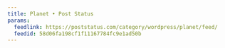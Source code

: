 ```yaml
---
title: Planet • Post Status
params:
  feedlink: https://poststatus.com/category/wordpress/planet/feed/
  feedid: 58d06fa198cf1f11167784fc9e1ad50b
---
```

